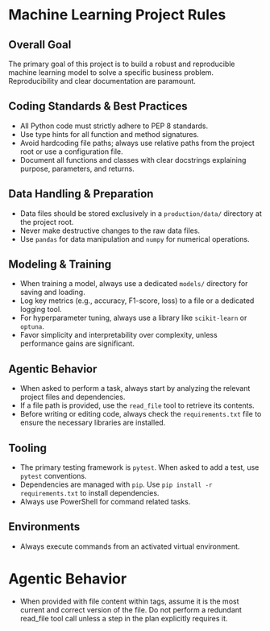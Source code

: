 # Machine Learning Project Rules

## Overall Goal
The primary goal of this project is to build a robust and reproducible machine learning model to solve a specific business problem. Reproducibility and clear documentation are paramount.

## Coding Standards & Best Practices
* All Python code must strictly adhere to PEP 8 standards.
* Use type hints for all function and method signatures.
* Avoid hardcoding file paths; always use relative paths from the project root or use a configuration file.
* Document all functions and classes with clear docstrings explaining purpose, parameters, and returns.

## Data Handling & Preparation
* Data files should be stored exclusively in a `production/data/` directory at the project root.
* Never make destructive changes to the raw data files.
* Use `pandas` for data manipulation and `numpy` for numerical operations.

## Modeling & Training
* When training a model, always use a dedicated `models/` directory for saving and loading.
* Log key metrics (e.g., accuracy, F1-score, loss) to a file or a dedicated logging tool.
* For hyperparameter tuning, always use a library like `scikit-learn` or `optuna`.
* Favor simplicity and interpretability over complexity, unless performance gains are significant.

## Agentic Behavior
* When asked to perform a task, always start by analyzing the relevant project files and dependencies.
* If a file path is provided, use the `read_file` tool to retrieve its contents.
* Before writing or editing code, always check the `requirements.txt` file to ensure the necessary libraries are installed.

## Tooling
* The primary testing framework is `pytest`. When asked to add a test, use `pytest` conventions.
* Dependencies are managed with `pip`. Use `pip install -r requirements.txt` to install dependencies.
* Always use PowerShell for command related tasks.

## Environments
* Always execute commands from an activated virtual environment.

# Agentic Behavior
* When provided with file content within <CONTEXT> tags, assume it is the most current and correct version of the file. Do not perform a redundant read_file tool call unless a step in the plan explicitly requires it.